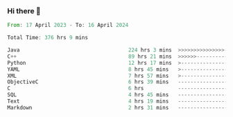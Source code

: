 ### Hi there 👋

<!--
**luoxuanzao/luoxuanzao** is a ✨ _special_ ✨ repository because its `README.md` (this file) appears on your GitHub profile.

Here are some ideas to get you started:

- 🔭 I’m currently working on ...
- 🌱 I’m currently learning ...
- 👯 I’m looking to collaborate on ...
- 🤔 I’m looking for help with ...
- 💬 Ask me about ...
- 📫 How to reach me: ...
- 😄 Pronouns: ...
- ⚡ Fun fact: ...
-->

<!--START_SECTION:waka-->

```rust
From: 17 April 2023 - To: 16 April 2024

Total Time: 376 hrs 9 mins

Java                                   224 hrs 3 mins  >>>>>>>>>>>>>>>----------   59.35 %
C++                                    89 hrs 21 mins  >>>>>>-------------------   23.67 %
Python                                 12 hrs 17 mins  >------------------------   03.26 %
YAML                                   8 hrs 45 mins   >------------------------   02.32 %
XML                                    7 hrs 57 mins   >------------------------   02.11 %
ObjectiveC                             6 hrs 39 mins   -------------------------   01.77 %
C                                      6 hrs           -------------------------   01.59 %
SQL                                    4 hrs 45 mins   -------------------------   01.26 %
Text                                   4 hrs 19 mins   -------------------------   01.14 %
Markdown                               2 hrs 31 mins   -------------------------   00.67 %
```

<!--END_SECTION:waka-->
